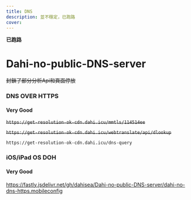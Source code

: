 ```yaml
---
title: DNS
description: 並不穩定，已跑路
cover: 
---
```




**已跑路**




# Dahi-no-public-DNS-server
~~封鎖了部分分析Api和頁面停放~~

### DNS OVER HTTPS
#### Very Good
~~``https://get-resolution-ok-cdn.dahi.icu/mmtls/114514ee``~~

~~``https://get-resolution-ok-cdn.dahi.icu/webtranslate/api/dlookup``~~

``https://get-resolution-ok-cdn.dahi.icu/dns-query``


### iOS/iPad OS DOH
#### Very Good
https://fastly.jsdelivr.net/gh/dahisea/Dahi-no-public-DNS-server/dahi-no-dns-https.mobileconfig
